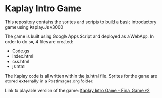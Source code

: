 # Kaplay Intro Game

This repository contains the sprites and scripts to build a basic introductory game using Kaplay.Js v3000

The game is built using Google Apps Script and deployed as a WebApp.  In order to do so, 4 files are created:  
- Code.gs
- index.html
- css.html
- js.html

The Kaplay code is all written within the js.html file.  Sprites for the game are stored externally in a PostImages.org folder.

Link to playable version of the game:  [Kaplay Intro Game - Final Game v2](https://script.google.com/macros/s/AKfycbxBlk5RA1PBlnMCb9Ixa6B3xXdFcPvhzcodinwZS1_IapJ_jhW9VTALcm9BahLwSPWbWQ/exec)
